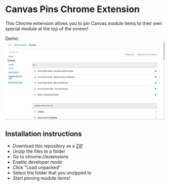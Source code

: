 # Canvas Pins Chrome Extension

This Chrome extension allows you to pin Canvas module items to their own special module at the top of the screen!

Demo:
![Screenshot of extension being used.](image.png)

## Installation instructions
- Download this repository as a [ZIP](https://codeload.github.com/eliskol/canvas-pins/zip/refs/heads/main)
- Unzip the files to a folder
- Go to chrome://extensions
- Enable developer mode
- Click "Load unpacked"
- Select the folder that you unzipped to
- Start pinning module items!